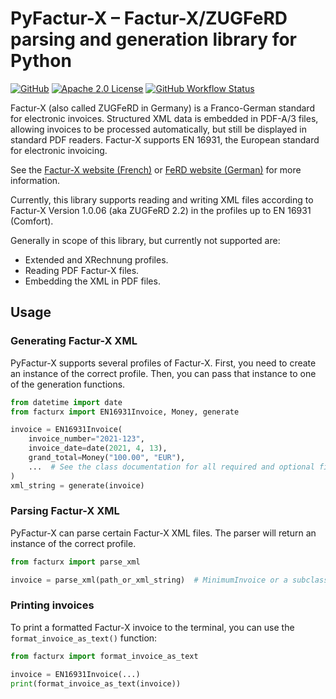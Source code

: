 # PyFactur-X – Factur-X/ZUGFeRD parsing and generation library for Python

[![GitHub](https://img.shields.io/github/release/zfutura/pyfacturx/all.svg)](https://github.com/zfutura/pyfacturx/releases/)
[![Apache 2.0 License](https://img.shields.io/github/license/zfutura/pyfacturx)](https://github.com/zfutura/pyfacturx/blob/main/LICENSE)
[![GitHub Workflow Status](https://img.shields.io/github/actions/workflow/status/zfutura/pyfacturx/test-and-lint.yml)](https://github.com/zfutura/pyfacturx/actions/workflows/test-and-lint)

Factur-X (also called ZUGFeRD in Germany) is a Franco-German standard for
electronic invoices. Structured XML data is embedded in PDF-A/3 files,
allowing invoices to be processed automatically, but still be displayed in
standard PDF readers. Factur-X supports EN 16931, the European standard for
electronic invoicing.

See the [Factur-X website (French)](https://www.factur-x.org/) or
[FeRD website (German)](https://www.ferd-net.de/) for more information.

Currently, this library supports reading and writing XML files according to
Factur-X Version 1.0.06 (aka ZUGFeRD 2.2) in the profiles up to EN 16931
(Comfort).

Generally in scope of this library, but currently not supported are:

* Extended and XRechnung profiles.
* Reading PDF Factur-X files.
* Embedding the XML in PDF files.

## Usage

### Generating Factur-X XML

PyFactur-X supports several profiles of Factur-X. First, you need to create
an instance of the correct profile. Then, you can pass that instance to one
of the generation functions.

```python
from datetime import date
from facturx import EN16931Invoice, Money, generate

invoice = EN16931Invoice(
    invoice_number="2021-123",
    invoice_date=date(2021, 4, 13),
    grand_total=Money("100.00", "EUR"),
    ...  # See the class documentation for all required and optional fields.
)
xml_string = generate(invoice)
```

### Parsing Factur-X XML

PyFactur-X can parse certain Factur-X XML files. The parser will return an
instance of the correct profile.

```python
from facturx import parse_xml

invoice = parse_xml(path_or_xml_string)  # MinimumInvoice or a subclass
```

### Printing invoices

To print a formatted Factur-X invoice to the terminal, you can use the
`format_invoice_as_text()` function:

```python
from facturx import format_invoice_as_text

invoice = EN16931Invoice(...)
print(format_invoice_as_text(invoice))
```
